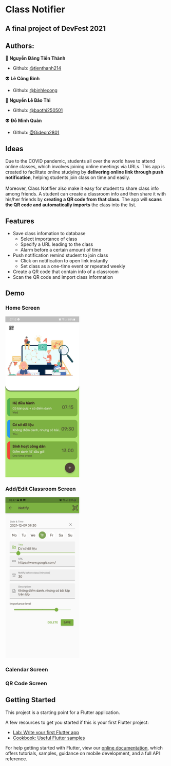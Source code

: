 # Class Notifier

A final project of DevFest 2021
-----------------------------------------

## Authors:
🧑 **Nguyễn Đăng Tiến Thành**
- Github: [@tienthanh214](https://github.com/tienthanh214)

👽 **Lê Công Bình**
- Github: [@binhlecong](https://github.com/binhlecong)

👧 **Nguyễn Lê Bảo Thi**
- Github: [@baothi250501](https://github.com/baothi250501)

👽 **Đỗ Minh Quân**
- Github: [@Gideon2801](https://github.com/Gideon2801)

## Ideas
Due to the COVID pandemic, students all over the world have to attend online classes, which involves joining online meetings via URLs. This app is created to facilitate online studying by **delivering online link through push notification**, helping students join class on time and easily.<br><br>
Moreover, Class Notifier also make it easy for student to share class info among friends. A student can create a classroom info and then share it with his/her friends by **creating a QR code from that class**. The app will **scans the QR code and automatically imports** the class into the list.

## Features
- Save class infomation to database
    - Select importance of class
    - Specify a URL leading to the class
    - Alarm before a certain amount of time
- Push notification remind student to join class
    - Click on notification to open link instantly
    - Set class as a one-time event or repeated weekly
- Create a QR code that contain info of a classroom
- Scan the QR code and import class information

## Demo

### Home Screen
<img src="./readme_assets/demo_homepage.jpg" height=500 />

### Add/Edit Classroom Screen
<img src="./readme_assets/demo_classroompage.jpg" height=500 />

### Calendar Screen

### QR Code Screen

## Getting Started

This project is a starting point for a Flutter application.

A few resources to get you started if this is your first Flutter project:

- [Lab: Write your first Flutter app](https://flutter.dev/docs/get-started/codelab)
- [Cookbook: Useful Flutter samples](https://flutter.dev/docs/cookbook)

For help getting started with Flutter, view our
[online documentation](https://flutter.dev/docs), which offers tutorials,
samples, guidance on mobile development, and a full API reference.
